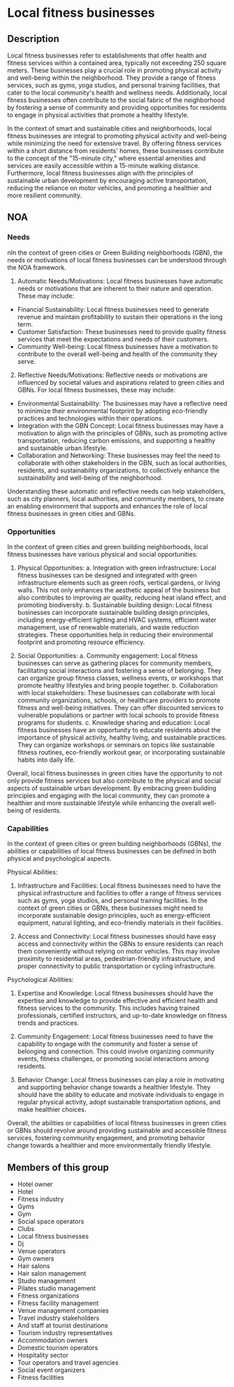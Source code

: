 # Local fitness businesses

## Description

Local fitness businesses refer to establishments that offer health and fitness services within a contained area, typically not exceeding 250 square meters. These businesses play a crucial role in promoting physical activity and well-being within the neighborhood. They provide a range of fitness services, such as gyms, yoga studios, and personal training facilities, that cater to the local community's health and wellness needs. Additionally, local fitness businesses often contribute to the social fabric of the neighborhood by fostering a sense of community and providing opportunities for residents to engage in physical activities that promote a healthy lifestyle.

In the context of smart and sustainable cities and neighborhoods, local fitness businesses are integral to promoting physical activity and well-being while minimizing the need for extensive travel. By offering fitness services within a short distance from residents' homes, these businesses contribute to the concept of the "15-minute city," where essential amenities and services are easily accessible within a 15-minute walking distance. Furthermore, local fitness businesses align with the principles of sustainable urban development by encouraging active transportation, reducing the reliance on motor vehicles, and promoting a healthier and more resilient community.

## NOA

### Needs

nIn the context of green cities or Green Building neighborhoods (GBN), the needs or motivations of local fitness businesses can be understood through the NOA framework.

1. Automatic Needs/Motivations: 
Local fitness businesses have automatic needs or motivations that are inherent to their nature and operation. These may include:
- Financial Sustainability: Local fitness businesses need to generate revenue and maintain profitability to sustain their operations in the long term.
- Customer Satisfaction: These businesses need to provide quality fitness services that meet the expectations and needs of their customers.
- Community Well-being: Local fitness businesses have a motivation to contribute to the overall well-being and health of the community they serve.

2. Reflective Needs/Motivations: 
Reflective needs or motivations are influenced by societal values and aspirations related to green cities and GBNs. For local fitness businesses, these may include:
- Environmental Sustainability: The businesses may have a reflective need to minimize their environmental footprint by adopting eco-friendly practices and technologies within their operations.
- Integration with the GBN Concept: Local fitness businesses may have a motivation to align with the principles of GBNs, such as promoting active transportation, reducing carbon emissions, and supporting a healthy and sustainable urban lifestyle.
- Collaboration and Networking: These businesses may feel the need to collaborate with other stakeholders in the GBN, such as local authorities, residents, and sustainability organizations, to collectively enhance the sustainability and well-being of the neighborhood.

Understanding these automatic and reflective needs can help stakeholders, such as city planners, local authorities, and community members, to create an enabling environment that supports and enhances the role of local fitness businesses in green cities and GBNs.

### Opportunities

In the context of green cities and green building neighborhoods, local fitness businesses have various physical and social opportunities:

1. Physical Opportunities:
   a. Integration with green infrastructure: Local fitness businesses can be designed and integrated with green infrastructure elements such as green roofs, vertical gardens, or living walls. This not only enhances the aesthetic appeal of the business but also contributes to improving air quality, reducing heat island effect, and promoting biodiversity.
   b. Sustainable building design: Local fitness businesses can incorporate sustainable building design principles, including energy-efficient lighting and HVAC systems, efficient water management, use of renewable materials, and waste reduction strategies. These opportunities help in reducing their environmental footprint and promoting resource efficiency.

2. Social Opportunities:
   a. Community engagement: Local fitness businesses can serve as gathering places for community members, facilitating social interactions and fostering a sense of belonging. They can organize group fitness classes, wellness events, or workshops that promote healthy lifestyles and bring people together.
   b. Collaboration with local stakeholders: These businesses can collaborate with local community organizations, schools, or healthcare providers to promote fitness and well-being initiatives. They can offer discounted services to vulnerable populations or partner with local schools to provide fitness programs for students.
   c. Knowledge sharing and education: Local fitness businesses have an opportunity to educate residents about the importance of physical activity, healthy living, and sustainable practices. They can organize workshops or seminars on topics like sustainable fitness routines, eco-friendly workout gear, or incorporating sustainable habits into daily life.

Overall, local fitness businesses in green cities have the opportunity to not only provide fitness services but also contribute to the physical and social aspects of sustainable urban development. By embracing green building principles and engaging with the local community, they can promote a healthier and more sustainable lifestyle while enhancing the overall well-being of residents.

### Capabilities

In the context of green cities or green building neighborhoods (GBNs), the abilities or capabilities of local fitness businesses can be defined in both physical and psychological aspects. 

Physical Abilities:
1. Infrastructure and Facilities: Local fitness businesses need to have the physical infrastructure and facilities to offer a range of fitness services such as gyms, yoga studios, and personal training facilities. In the context of green cities or GBNs, these businesses might need to incorporate sustainable design principles, such as energy-efficient equipment, natural lighting, and eco-friendly materials in their facilities.

2. Access and Connectivity: Local fitness businesses should have easy access and connectivity within the GBNs to ensure residents can reach them conveniently without relying on motor vehicles. This may involve proximity to residential areas, pedestrian-friendly infrastructure, and proper connectivity to public transportation or cycling infrastructure.

Psychological Abilities:
1. Expertise and Knowledge: Local fitness businesses should have the expertise and knowledge to provide effective and efficient health and fitness services to the community. This includes having trained professionals, certified instructors, and up-to-date knowledge on fitness trends and practices.

2. Community Engagement: Local fitness businesses need to have the capability to engage with the community and foster a sense of belonging and connection. This could involve organizing community events, fitness challenges, or promoting social interactions among residents.

3. Behavior Change: Local fitness businesses can play a role in motivating and supporting behavior change towards a healthier lifestyle. They should have the ability to educate and motivate individuals to engage in regular physical activity, adopt sustainable transportation options, and make healthier choices.

Overall, the abilities or capabilities of local fitness businesses in green cities or GBNs should revolve around providing sustainable and accessible fitness services, fostering community engagement, and promoting behavior change towards a healthier and more environmentally friendly lifestyle.

## Members of this group

* Hotel owner
* Hotel
* Fitness industry
* Gyms
* Gym
* Social space operators
* Clubs
* Local fitness businesses
* Dj
* Venue operators
* Gym owners
* Hair salons
* Hair salon management
* Studio management
* Pilates studio management
* Fitness organizations
* Fitness facility management
* Venue management companies
* Travel industry stakeholders
* And staff at tourist destinations
* Tourism industry representatives
* Accommodation owners
* Domestic tourism operators
* Hospitality sector
* Tour operators and travel agencies
* Social event organizers
* Fitness facilities